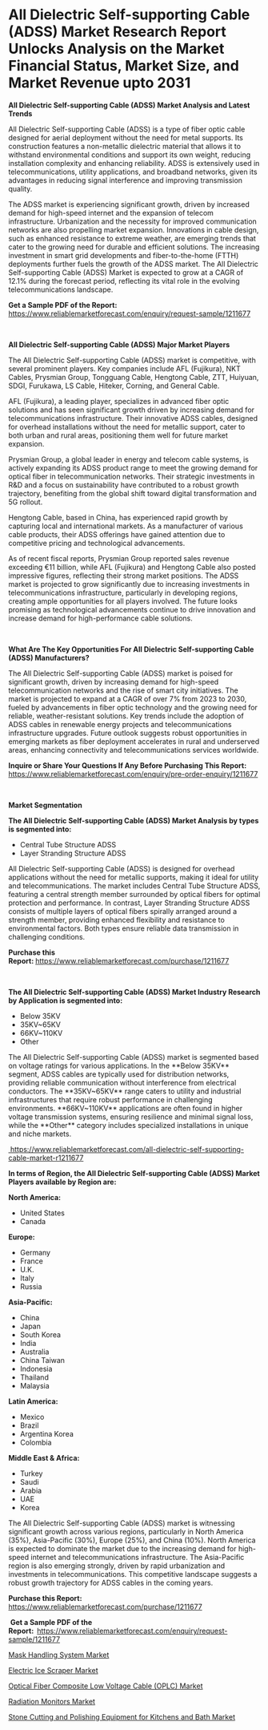 <p><h1>All Dielectric Self-supporting Cable (ADSS) Market Research Report Unlocks Analysis on the Market Financial Status, Market Size, and Market Revenue upto 2031</h1></p><p><strong>All Dielectric Self-supporting Cable (ADSS) Market Analysis and Latest Trends</strong></p>
<p><p>All Dielectric Self-supporting Cable (ADSS) is a type of fiber optic cable designed for aerial deployment without the need for metal supports. Its construction features a non-metallic dielectric material that allows it to withstand environmental conditions and support its own weight, reducing installation complexity and enhancing reliability. ADSS is extensively used in telecommunications, utility applications, and broadband networks, given its advantages in reducing signal interference and improving transmission quality.</p><p>The ADSS market is experiencing significant growth, driven by increased demand for high-speed internet and the expansion of telecom infrastructure. Urbanization and the necessity for improved communication networks are also propelling market expansion. Innovations in cable design, such as enhanced resistance to extreme weather, are emerging trends that cater to the growing need for durable and efficient solutions. The increasing investment in smart grid developments and fiber-to-the-home (FTTH) deployments further fuels the growth of the ADSS market. The All Dielectric Self-supporting Cable (ADSS) Market is expected to grow at a CAGR of 12.1% during the forecast period, reflecting its vital role in the evolving telecommunications landscape.</p></p>
<p><strong>Get a Sample PDF of the Report:&nbsp;</strong> <a href="https://www.reliablemarketforecast.com/enquiry/request-sample/1211677?utm_campaign=1123&utm_medium=2&utm_source=Github&utm_content=ia&utm_term=05102024&utm_id=all-dielectric-self-supporting-cable-adss">https://www.reliablemarketforecast.com/enquiry/request-sample/1211677</a></p>
<p>&nbsp;</p>
<p><strong>All Dielectric Self-supporting Cable (ADSS) Major Market Players</strong></p>
<p><p>The All Dielectric Self-supporting Cable (ADSS) market is competitive, with several prominent players. Key companies include AFL (Fujikura), NKT Cables, Prysmian Group, Tongguang Cable, Hengtong Cable, ZTT, Huiyuan, SDGI, Furukawa, LS Cable, Hiteker, Corning, and General Cable. </p><p>AFL (Fujikura), a leading player, specializes in advanced fiber optic solutions and has seen significant growth driven by increasing demand for telecommunications infrastructure. Their innovative ADSS cables, designed for overhead installations without the need for metallic support, cater to both urban and rural areas, positioning them well for future market expansion.</p><p>Prysmian Group, a global leader in energy and telecom cable systems, is actively expanding its ADSS product range to meet the growing demand for optical fiber in telecommunication networks. Their strategic investments in R&D and a focus on sustainability have contributed to a robust growth trajectory, benefiting from the global shift toward digital transformation and 5G rollout.</p><p>Hengtong Cable, based in China, has experienced rapid growth by capturing local and international markets. As a manufacturer of various cable products, their ADSS offerings have gained attention due to competitive pricing and technological advancements.</p><p>As of recent fiscal reports, Prysmian Group reported sales revenue exceeding €11 billion, while AFL (Fujikura) and Hengtong Cable also posted impressive figures, reflecting their strong market positions. The ADSS market is projected to grow significantly due to increasing investments in telecommunications infrastructure, particularly in developing regions, creating ample opportunities for all players involved. The future looks promising as technological advancements continue to drive innovation and increase demand for high-performance cable solutions.</p></p>
<p>&nbsp;</p>
<p><strong>What Are The Key Opportunities For All Dielectric Self-supporting Cable (ADSS) Manufacturers?</strong></p>
<p><p>The All Dielectric Self-supporting Cable (ADSS) market is poised for significant growth, driven by increasing demand for high-speed telecommunication networks and the rise of smart city initiatives. The market is projected to expand at a CAGR of over 7% from 2023 to 2030, fueled by advancements in fiber optic technology and the growing need for reliable, weather-resistant solutions. Key trends include the adoption of ADSS cables in renewable energy projects and telecommunications infrastructure upgrades. Future outlook suggests robust opportunities in emerging markets as fiber deployment accelerates in rural and underserved areas, enhancing connectivity and telecommunications services worldwide.</p></p>
<p><strong>Inquire or Share Your Questions If Any Before Purchasing This Report:</strong> <a href="https://www.reliablemarketforecast.com/enquiry/pre-order-enquiry/1211677?utm_campaign=1123&utm_medium=2&utm_source=Github&utm_content=ia&utm_term=05102024&utm_id=all-dielectric-self-supporting-cable-adss">https://www.reliablemarketforecast.com/enquiry/pre-order-enquiry/1211677</a></p>
<p>&nbsp;</p>
<p><strong>Market Segmentation</strong></p>
<p><strong>The All Dielectric Self-supporting Cable (ADSS) Market Analysis by types is segmented into:</strong></p>
<p><ul><li>Central Tube Structure ADSS</li><li>Layer Stranding Structure ADSS</li></ul></p>
<p><p>All Dielectric Self-supporting Cable (ADSS) is designed for overhead applications without the need for metallic supports, making it ideal for utility and telecommunications. The market includes Central Tube Structure ADSS, featuring a central strength member surrounded by optical fibers for optimal protection and performance. In contrast, Layer Stranding Structure ADSS consists of multiple layers of optical fibers spirally arranged around a strength member, providing enhanced flexibility and resistance to environmental factors. Both types ensure reliable data transmission in challenging conditions.</p></p>
<p><strong>Purchase this Report:&nbsp;</strong><a href="https://www.reliablemarketforecast.com/purchase/1211677?utm_campaign=1123&utm_medium=2&utm_source=Github&utm_content=ia&utm_term=05102024&utm_id=all-dielectric-self-supporting-cable-adss">https://www.reliablemarketforecast.com/purchase/1211677</a></p>
<p>&nbsp;</p>
<p><strong>The All Dielectric Self-supporting Cable (ADSS) Market Industry Research by Application is segmented into:</strong></p>
<p><ul><li>Below 35KV</li><li>35KV~65KV</li><li>66KV~110KV</li><li>Other</li></ul></p>
<p><p>The All Dielectric Self-supporting Cable (ADSS) market is segmented based on voltage ratings for various applications. In the **Below 35KV** segment, ADSS cables are typically used for distribution networks, providing reliable communication without interference from electrical conductors. The **35KV~65KV** range caters to utility and industrial infrastructures that require robust performance in challenging environments. **66KV~110KV** applications are often found in higher voltage transmission systems, ensuring resilience and minimal signal loss, while the **Other** category includes specialized installations in unique and niche markets.</p></p>
<p><a href="https://www.reliablemarketforecast.com/all-dielectric-self-supporting-cable-market-r1211677?utm_campaign=1123&utm_medium=2&utm_source=Github&utm_content=ia&utm_term=05102024&utm_id=all-dielectric-self-supporting-cable-adss">&nbsp;https://www.reliablemarketforecast.com/all-dielectric-self-supporting-cable-market-r1211677</a></p>
<p><strong>In terms of Region, the All Dielectric Self-supporting Cable (ADSS) Market Players available by Region are:</strong></p>
<p>
    <p> <strong> North America: </strong>
        <ul>
            <li>United States</li>
            <li>Canada</li>
        </ul>
        </p> 
    <p> <strong> Europe: </strong>
        <ul>
            <li>Germany</li>
            <li>France</li>
            <li>U.K.</li>
            <li>Italy</li>
            <li>Russia</li>
        </ul>
        </p> 
    <p> <strong> Asia-Pacific: </strong>
        <ul>
            <li>China</li>
            <li>Japan</li>
            <li>South Korea</li>
            <li>India</li>
            <li>Australia</li>
            <li>China Taiwan</li>
            <li>Indonesia</li>
            <li>Thailand</li>
            <li>Malaysia</li>
        </ul>
        </p> 
    <p> <strong> Latin America: </strong>
        <ul>
            <li>Mexico</li>
            <li>Brazil</li>
            <li>Argentina Korea</li>
            <li>Colombia</li>
        </ul>
        </p> 
    <p> <strong> Middle East & Africa: </strong>
        <ul>
            <li>Turkey</li>
            <li>Saudi</li>
            <li>Arabia</li>
            <li>UAE</li>
            <li>Korea</li>
        </ul>
    </p>
    </p>
<p><p>The All Dielectric Self-supporting Cable (ADSS) market is witnessing significant growth across various regions, particularly in North America (35%), Asia-Pacific (30%), Europe (25%), and China (10%). North America is expected to dominate the market due to the increasing demand for high-speed internet and telecommunications infrastructure. The Asia-Pacific region is also emerging strongly, driven by rapid urbanization and investments in telecommunications. This competitive landscape suggests a robust growth trajectory for ADSS cables in the coming years.</p></p>
<p><strong>Purchase this Report: </strong><a href="https://www.reliablemarketforecast.com/purchase/1211677?utm_campaign=1123&utm_medium=2&utm_source=Github&utm_content=ia&utm_term=05102024&utm_id=all-dielectric-self-supporting-cable-adss">https://www.reliablemarketforecast.com/purchase/1211677</a></p>
<p>&nbsp;<strong>Get a Sample PDF of the Report:&nbsp;&nbsp;</strong><a href="https://www.reliablemarketforecast.com/enquiry/request-sample/1211677?utm_campaign=1123&utm_medium=2&utm_source=Github&utm_content=ia&utm_term=05102024&utm_id=all-dielectric-self-supporting-cable-adss">https://www.reliablemarketforecast.com/enquiry/request-sample/1211677</a></p>
<p><strong></strong></p>
<p><p><a href="https://issuu.com/reportprime-2/docs/mask-handling-system-market-size-20_31522f21e62908?utm_campaign=1123&utm_medium=2&utm_source=Github&utm_content=ia&utm_term=05102024&utm_id=all-dielectric-self-supporting-cable-adss">Mask Handling System Market</a></p><p><a href="https://www.linkedin.com/pulse/market-dynamics-future-trends-global-electric-ice-scraper-agwue?utm_campaign=1123&utm_medium=2&utm_source=Github&utm_content=ia&utm_term=05102024&utm_id=all-dielectric-self-supporting-cable-adss">Electric Ice Scraper Market</a></p><p><a href="https://github.com/pizolina/Market-Research-Report-List-6/blob/main/optical-fiber-composite-low-voltage-cable-oplc-market.md?utm_campaign=1123&utm_medium=2&utm_source=Github&utm_content=ia&utm_term=05102024&utm_id=all-dielectric-self-supporting-cable-adss">Optical Fiber Composite Low Voltage Cable (OPLC) Market</a></p><p><a href="https://www.linkedin.com/pulse/navigating-global-radiation-monitors-market-from-trends-strategy-sd96c?utm_campaign=1123&utm_medium=2&utm_source=Github&utm_content=ia&utm_term=05102024&utm_id=all-dielectric-self-supporting-cable-adss">Radiation Monitors Market</a></p><p><a href="https://github.com/MegiDuro586/Market-Research-Report-List-1/blob/main/stone-cutting-and-polishing-equipment-for-kitchens-and-bath-market.md?utm_campaign=1123&utm_medium=2&utm_source=Github&utm_content=ia&utm_term=05102024&utm_id=all-dielectric-self-supporting-cable-adss">Stone Cutting and Polishing Equipment for Kitchens and Bath Market</a></p></p>
